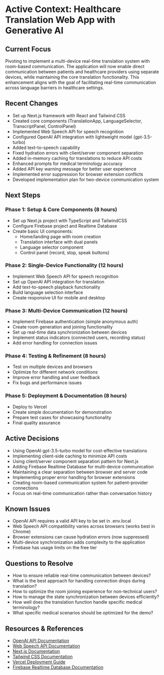 # Active Context: Healthcare Translation Web App with Generative AI

## Current Focus
Pivoting to implement a multi-device real-time translation system with room-based communication. The application will now enable direct communication between patients and healthcare providers using separate devices, while maintaining the core translation functionality. This enhancement aligns with the goal of facilitating real-time communication across language barriers in healthcare settings.

## Recent Changes
- Set up Next.js framework with React and Tailwind CSS
- Created core components (TranslationApp, LanguageSelector, TranscriptPanel, ControlPanel)
- Implemented Web Speech API for speech recognition
- Configured OpenAI API integration with lightweight model (gpt-3.5-turbo)
- Added text-to-speech capability 
- Fixed hydration errors with client/server component separation
- Added in-memory caching for translations to reduce API costs
- Enhanced prompts for medical terminology accuracy
- Added API key warning message for better user experience
- Implemented error suppression for browser extension conflicts
- Developed implementation plan for two-device communication system

## Next Steps
### Phase 1: Setup & Core Components (8 hours)
- Set up Next.js project with TypeScript and TailwindCSS
- Configure Firebase project and Realtime Database
- Create basic UI components:
  - Home/landing page with room creation
  - Translation interface with dual panels
  - Language selector component
  - Control panel (record, stop, speak buttons)

### Phase 2: Single-Device Functionality (12 hours)
- Implement Web Speech API for speech recognition
- Set up OpenAI API integration for translation
- Add text-to-speech playback functionality
- Build language selection interface
- Create responsive UI for mobile and desktop

### Phase 3: Multi-Device Communication (12 hours)
- Implement Firebase authentication (simple anonymous auth)
- Create room generation and joining functionality
- Set up real-time data synchronization between devices
- Implement status indicators (connected users, recording status)
- Add error handling for connection issues

### Phase 4: Testing & Refinement (8 hours)
- Test on multiple devices and browsers
- Optimize for different network conditions
- Improve error handling and user feedback
- Fix bugs and performance issues

### Phase 5: Deployment & Documentation (8 hours)
- Deploy to Vercel
- Create simple documentation for demonstration
- Prepare test cases for showcasing functionality
- Final quality assurance

## Active Decisions
- Using OpenAI gpt-3.5-turbo model for cost-effective translations
- Implementing client-side caching to minimize API costs
- Using client/server component separation pattern for Next.js
- Adding Firebase Realtime Database for multi-device communication
- Maintaining a clear separation between browser and server code
- Implementing proper error handling for browser extensions
- Creating room-based communication system for patient-provider connections
- Focus on real-time communication rather than conversation history

## Known Issues
- OpenAI API requires a valid API key to be set in .env.local
- Web Speech API compatibility varies across browsers (works best in Chrome)
- Browser extensions can cause hydration errors (now suppressed)
- Multi-device synchronization adds complexity to the application
- Firebase has usage limits on the free tier

## Questions to Resolve
- How to ensure reliable real-time communication between devices?
- What is the best approach for handling connection drops during translation?
- How to optimize the room joining experience for non-technical users?
- How to manage the state synchronization between devices efficiently?
- How well does the translation function handle specific medical terminology?
- What specific medical scenarios should be optimized for the demo?

## Resources & References
- [OpenAI API Documentation](https://platform.openai.com/docs/api-reference)
- [Web Speech API Documentation](https://developer.mozilla.org/en-US/docs/Web/API/Web_Speech_API)
- [Next.js Documentation](https://nextjs.org/docs)
- [Tailwind CSS Documentation](https://tailwindcss.com/docs)
- [Vercel Deployment Guide](https://vercel.com/docs)
- [Firebase Realtime Database Documentation](https://firebase.google.com/docs/database) 